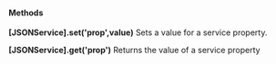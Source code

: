 #### Methods
**[JSONService].set('prop',value)**
Sets a value for a service property.

**[JSONService].get('prop')**
Returns the value of a service property
